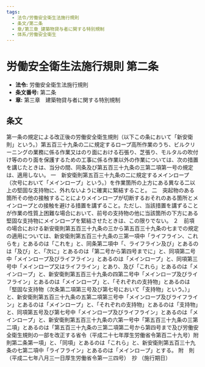 ```yaml
---
tags:
  - 法令/労働安全衛生法施行規則
  - 条文/第二条
  - 章/第三章_建築物貸与者に関する特別規制
  - 体系/労働安全衛生
---
```

# 労働安全衛生法施行規則 第二条

- **法令:** 労働安全衛生法施行規則
- **条文番号:** 第二条
- **章:** 第三章　建築物貸与者に関する特別規制

## 条文
第一条の規定による改正後の労働安全衛生規則（以下この条において「新安衛則」という。）第五百三十九条の二に規定するロープ高所作業のうち、ビルクリーニングの業務に係る作業又はのり面における石張り、芝張り、モルタルの吹付け等ののり面を保護するための工事に係る作業以外の作業については、次の措置を講じたときは、当分の間、同条及び第五百三十九条の三第二項第一号の規定は、適用しない。
一　新安衛則第五百三十九条の二に規定するメインロープ（次号において「メインロープ」という。）を作業箇所の上方にある異なる二以上の堅固な支持物に、外れないように確実に緊結すること。
二　突起物のある箇所その他の接触することによりメインロープが切断するおそれのある箇所とメインロープとの接触を避ける措置を講ずること。ただし、当該措置を講ずることが作業の性質上困難な場合において、前号の支持物の他に当該箇所の下方にある堅固な支持物にメインロープを緊結させたときは、この限りでない。
２　前項の場合における新安衛則第五百三十九条の三から第五百三十九条の七までの規定の適用については、新安衛則第五百三十九条の三第一項中「ライフライン、これらを」とあるのは「これを」と、同条第二項中「、ライフライン及び」とあるのは「及び」と、「次に」とあるのは「第二号から第四号までに」と、同項第二号中「メインロープ及びライフライン」とあるのは「メインロープ」と、同項第三号中「メインロープ又はライフライン」とあり、及び「これら」とあるのは「メインロープ」と、新安衛則第五百三十九条の四第二号中「メインロープ及びライフライン」とあるのは「メインロープ」と、「それぞれの支持物」とあるのは「堅固な支持物（次条第二項第三号及び第七号において「支持物」という。）」と、新安衛則第五百三十九条の五第二項第三号中「メインロープ及びライフライン」とあるのは「メインロープ」と、「それぞれの支持物」とあるのは「支持物」と、同項第五号及び第七号中「メインロープ及びライフライン」とあるのは「メインロープ」と、新安衛則第五百三十九条の六第一号中「第五百三十九条の三第二項」とあるのは「第五百三十九条の三第二項第二号から第四号まで及び労働安全衛生規則の一部を改正する省令（平成二十七年厚生労働省令第百二十九号）附則第二条第一項」と、「同項」とあるのは「これら」と、新安衛則第五百三十九条の七第二項中「ライフライン」とあるのは「メインロープ」とする。
附　則　（平成二七年八月三一日厚生労働省令第一三四号）　抄
（施行期日）

